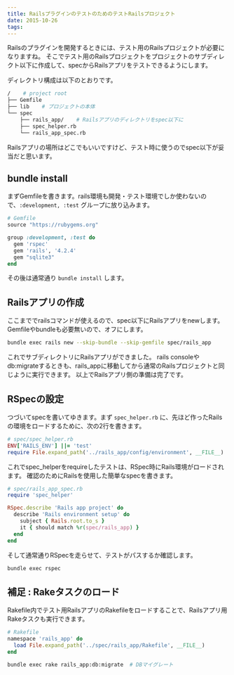 ```yaml
---
title: RailsプラグインのテストのためのテストRailsプロジェクト
date: 2015-10-26
tags: 
---
```


Railsのプラグインを開発するときには、テスト用のRailsプロジェクトが必要になりますね。
そこでテスト用のRailsプロジェクトをプロジェクトのサブディレクト以下に作成して、specからRailsアプリをテストできるようにします。

ディレクトリ構成は以下のとおりです。

```sh
/    # project root
├── Gemfile
├── lib    # プロジェクトの本体
└── spec
    ├── rails_app/    # Railsアプリのディレクトリをspec以下に
    ├── spec_helper.rb
    └── rails_app_spec.rb
```

Railsアプリの場所はどこでもいいですけど、テスト時に使うのでspec以下が妥当だと思います。

## bundle install

まずGemfileを書きます。rails環境も開発・テスト環境でしか使わないので、`:development, :test` グループに放り込みます。

```ruby
# Gemfile
source "https://rubygems.org"

group :development, :test do
  gem 'rspec'
  gem 'rails', '4.2.4'
  gem "sqlite3"
end
```

その後は通常通り `bundle install` します。

## Railsアプリの作成 

ここまででrailsコマンドが使えるので、spec以下にRailsアプリをnewします。
Gemfileやbundleも必要無いので、オフにします。

```sh
bundle exec rails new --skip-bundle --skip-gemfile spec/rails_app
```

これでサブディレクトリにRailsアプリができました。
rails consoleやdb:migrateするときも、rails_appに移動してから通常のRailsプロジェクトと同じように実行できます。
以上でRailsアプリ側の準備は完了です。

## RSpecの設定

つづいてspecを書いてゆきます。まず `spec_helper.rb` に、先ほど作ったRailsの環境をロードするために、次の2行を書きます。

```ruby
# spec/spec_helper.rb
ENV['RAILS_ENV'] ||= 'test'
require File.expand_path('../rails_app/config/environment', __FILE__)
```

これでspec_helperをrequireしたテストは、RSpec時にRails環境がロードされます。
確認のためにRailsを使用した簡単なspecを書きます。

```ruby
# spec/rails_app_spec.rb
require 'spec_helper'

RSpec.describe 'Rails app project' do
  describe 'Rails environment setup' do
    subject { Rails.root.to_s }
    it { should match %r(spec/rails_app) }
  end
end
```

そして通常通りRSpecを走らせて、テストがパスするか確認します。

```sh
bundle exec rspec
```

## 補足 : Rakeタスクのロード

Rakefile内でテスト用RailsアプリのRakefileをロードすることで、Railsアプリ用Rakeタスクも実行できます。

```ruby
# Rakefile 
namespace 'rails_app' do
  load File.expand_path('../spec/rails_app/Rakefile', __FILE__)
end
```

```sh
bundle exec rake rails_app:db:migrate  # DBマイグレート
```

